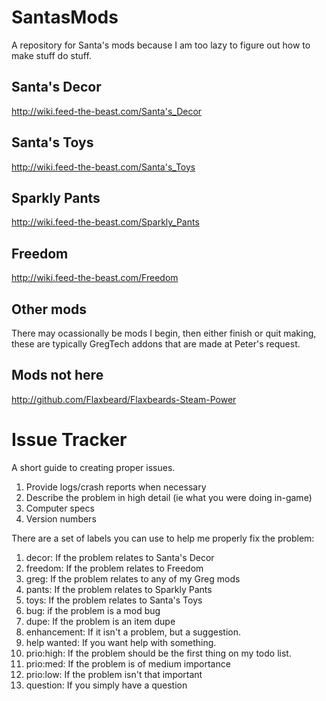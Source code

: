 SantasMods
==========

A repository for Santa's mods because I am too lazy to figure out how to make stuff do stuff.

Santa's Decor
-------------
http://wiki.feed-the-beast.com/Santa's_Decor

Santa's Toys
------------
http://wiki.feed-the-beast.com/Santa's_Toys

Sparkly Pants
-------------
http://wiki.feed-the-beast.com/Sparkly_Pants

Freedom
-------
http://wiki.feed-the-beast.com/Freedom

Other mods
----------
There may ocassionally be mods I begin, then either finish or quit making, these are typically GregTech addons that are made at Peter's request.

Mods not here
-------------
http://github.com/Flaxbeard/Flaxbeards-Steam-Power

Issue Tracker
=============
A short guide to creating proper issues.

1. Provide logs/crash reports when necessary
2. Describe the problem in high detail (ie what you were doing in-game)
3. Computer specs
4. Version numbers

There are a set of labels you can use to help me properly fix the problem:

1. decor: If the problem relates to Santa's Decor
2. freedom: If the problem relates to Freedom
3. greg: If the problem relates to any of my Greg mods
4. pants: If the problem relates to Sparkly Pants
5. toys: If the problem relates to Santa's Toys
6. bug: if the problem is a mod bug
7. dupe: If the problem is an item dupe
8. enhancement: If it isn't a problem, but a suggestion.
9. help wanted: If you want help with something.
10. prio:high: If the problem should be the first thing on my todo list.
11. prio:med: If the problem is of medium importance
12. prio:low: If the problem isn't that important
13. question: If you simply have a question
